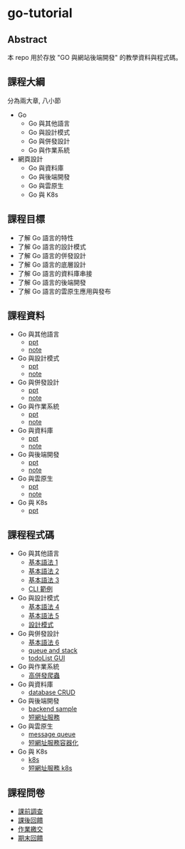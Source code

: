 # go-tutorial

## Abstract

本 repo 用於存放 "GO 與網站後端開發" 的教學資料與程式碼。

## 課程大綱

分為兩大章, 八小節

- Go
  - Go 與其他語言
  - Go 與設計模式
  - Go 與併發設計
  - Go 與作業系統
- 網頁設計
  - Go 與資料庫
  - Go 與後端開發
  - Go 與雲原生
  - Go 與 K8s

## 課程目標

- 了解 Go 語言的特性
- 了解 Go 語言的設計模式
- 了解 Go 語言的併發設計
- 了解 Go 語言的底層設計
- 了解 Go 語言的資料庫串接
- 了解 Go 語言的後端開發
- 了解 Go 語言的雲原生應用與發布

## 課程資料

- Go 與其他語言
  - [ppt](./ppt/Go_Lesson_01.pptx.pdf)
  - [note](./note/Go_Lesson_01.pptx.pdf)
- Go 與設計模式
  - [ppt](./ppt/Go_Lesson_02.pptx.pdf)
  - [note](./note/Go_Lesson_02.pptx.pdf)
- Go 與併發設計
  - [ppt](./ppt/Go_Lesson_03.pptx.pdf)
  - [note](./note/Go_Lesson_03.pptx.pdf)
- Go 與作業系統
  - [ppt](./ppt/Go_Lesson_04.pptx.pdf)
  - [note](./note/Go_Lesson_04.pptx.pdf)
- Go 與資料庫
  - [ppt](./ppt/Go_Lesson_05.pptx.pdf)
  - [note](./note/Go_Lesson_05.pptx.pdf)
- Go 與後端開發
  - [ppt](./ppt/Go_Lesson_06.pptx.pdf)
  - [note](./note/Go_Lesson_06.pptx.pdf)
- Go 與雲原生
  - [ppt](./ppt/Go_Lesson_07.pptx.pdf)
  - [note](./note/Go_Lesson_07.pptx.pdf)
- Go 與 K8s
  - [ppt](./ppt/Go_Lesson_08.pptx.pdf)

## 課程程式碼

- Go 與其他語言
  - [基本語法 1](./go-tour/cmd/basic.go)
  - [基本語法 2](./go-tour/cmd/flow.go)
  - [基本語法 3](./go-tour/cmd/type.go)
  - [CLI 範例](./cli-sample)
- Go 與設計模式
  - [基本語法 4](./go-tour/cmd/interface.go)
  - [基本語法 5](./go-tour/cmd/generic.go)
  - [設計模式](./design-pattern)
- Go 與併發設計
  - [基本語法 6](./go-tour/cmd/concurrency.go)
  - [queue and stack](./data-structure)
  - [todoList GUI](./gui)
- Go 與作業系統
  - [高併發爬蟲](./web-crawler)
- Go 與資料庫
  - [database CRUD](./db)
- Go 與後端開發
  - [backend sample](./backend)
  - [短網址服務](./short-url)
- Go 與雲原生
  - [message queue](./mq)
  - [短網址服務容器化](./short-url/Dockerfile)
- Go 與 K8s
  - [k8s](./k8s)
  - [短網址服務 k8s](./short-url/k8s.yaml)

## 課程問卷

- [課前調查](https://forms.gle/MSHWaqk11gGDsezb6)
  <!--姓名_日期_回饋-->
- [課後回饋](https://forms.gle/D48U37tbWBmc4y3u6)
  <!--姓名_作業-->
- [作業繳交](https://forms.gle/3sawerMPGQMQxjDU9)
- [期末回饋](https://forms.gle/FFmmv9Azury3ab5A7)
